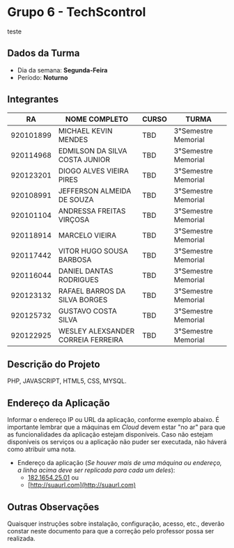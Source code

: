 # **Grupo 6 - TechScontrol**

teste

## Dados da Turma
* Dia da semana: **Segunda-Feira**
* Período: **Noturno**

## Integrantes
| RA   | NOME COMPLETO | CURSO | TURMA |
|------|---------------|-------|-------|
| 920101899 | MICHAEL KEVIN MENDES  | TBD  | 3°Semestre Memorial |
| 920114968  | EDMILSON DA SILVA COSTA JUNIOR   | TBD | 3°Semestre Memorial |
| 920123201 | DIOGO ALVES VIEIRA PIRES   | TBD  | 3°Semestre Memorial |
| 920108991  | JEFFERSON ALMEIDA DE SOUZA  | TBD  | 3°Semestre Memorial |
| 920101104  | ANDRESSA FREITAS VIRÇOSA  | TBD  | 3°Semestre Memorial |
| 920118914 | MARCELO VIEIRA   | TBD  | 3°Semestre Memorial |
| 920117442  | VITOR HUGO SOUSA BARBOSA   | TBD  | 3°Semestre Memorial |
| 920116044  | DANIEL DANTAS RODRIGUES  | TBD  | 3°Semestre Memorial |
| 920123132  | RAFAEL BARROS DA SILVA BORGES  | TBD | 3°Semestre Memorial |
| 920125732 | GUSTAVO COSTA SILVA   | TBD | 3°Semestre Memorial |
| 920122925 | WESLEY ALEXSANDER CORREIA FERREIRA  | TBD | 3°Semestre Memorial |


 
 
## Descrição do Projeto
PHP,
JAVASCRIPT,
HTML5,
CSS,
MYSQL.

## Endereço da Aplicação
Informar o endereço IP ou URL da aplicação, conforme exemplo abaixo. É importante lembrar que a máquinas em *Cloud* devem estar "no ar" para que as funcionalidades da aplicação estejam disponíveis. Caso não estejam disponíveis os serviços ou a aplicação não puder ser executada, não háverá como atribuir uma nota.

* Endereço da aplicação (*Se houver mais de uma máquina ou endereço, a linha acima deve ser replicada para cada um deles*):
	+ [182.1654.25.01](http://www.182.1654.25.01/) ou
	+ [http://suaurl.com](http://suaurl.com)

## Outras Observações
Quaisquer instruções sobre instalação, configuração, acesso, etc., deverão constar neste documento para que a correção pelo professor possa ser realizada.
